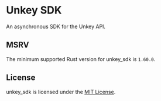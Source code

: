 # Unkey SDK

An asynchronous SDK for the Unkey API.

## MSRV

The minimum supported Rust version for unkey_sdk is `1.60.0`.

## License

unkey_sdk is licensed under the
[MIT License](https://github.com/Jonxslays/unkey_sdk/blob/master/LICENSE).
